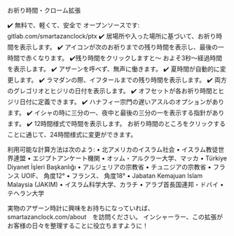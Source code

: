 お祈り時間・クローム拡張

✔️ 無料で、軽くて、安全で オープンソースです: gitlab.com/smartazanclock/ptx
✔️ 居場所や入った場所に基づいて、お祈り時間を表示します。
✔️ アイコンが次のお祈りまでの残り時間を表示し、最後の一時間で赤くなります。
✔️残り時間をクリックしますと～ およそ3秒～経過時間を表示します。
✔️ アザーンを呼べず、無声に働きます。
✔️ 夏時間が自動的に変更します。
✔️ ラマダンの際、イフタールまでの残り時間を表示します。
✔️ 両方のグレゴリオとヒジリの日付を表示します。
✔️ オフセットが各お祈り時間とヒジリ日付に定義できます。
✔️ ハナフィー宗門の遅いアスルのオプションがあります。
✔️ イシャの時に三分の一、夜中と最後の三分の一を表示する指針があります。
✔️ 12時間様式で時間を表示します。 お祈り時間のところをクリックすることに通じて、24時間様式に変更ができます。

利用可能な計算方法は次のよう:
•	北アメリカのイスラム社会
•	イスラム教徒世界連盟
•	エジプトアンケート機関
•	オッム・アルクラー大学、マッカ
•	Türkiye Diyanet İşleri Başkanlığı
•	アルジェリアの宗教省
•	チュニジアの宗教省
•	フランス UOIF、 角度12°
•	フランス、 角度18°
•	Jabatan Kemajuan Islam Malaysia (JAKIM)
•	イスラム科学大学、カラチ
•	アラブ首長国連邦・ドバイ
•	テヘラン大学

実物のアザーン時計に興味をお持ちになっていれば、smartazanclock.com/about　を訪問ください。
インシャーラー、この拡張がお客様の日々を整理することに役立ちますように！
